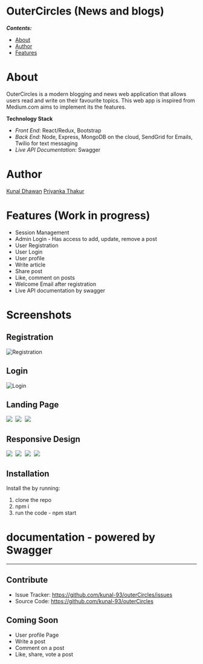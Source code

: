 OuterCircles (News and blogs)
=============================

**_Contents:_**
- [About](#about)
- [Author](#authors)
- [Features](#features)

# About

OuterCircles is a modern blogging and news web application that allows users read and write on their favourite topics. This web app is inspired from Medium.com aims to implement its the features.

**Technology Stack**
- *Front End*: React/Redux, Bootstrap
- *Back End*: Node, Express, MongoDB on the cloud, SendGrid for Emails, Twilio for text messaging
- *Live API Documentation*: Swagger

# Author

[Kunal Dhawan](https://github.com/kunal-93)
[Priyanka Thakur](https://github.com/pthakur17)

# Features (Work in progress)
- Session Management
- Admin Login - Has access to add, update, remove a post
- User Registration
- User Login
- User profile
- Write article
- Share post
- Like, comment on posts
- Welcome Email after registration
- Live API documentation by swagger

# Screenshots
## Registration
![Registration](./screenshots/signUp.png)

## Login
![Login](./screenshots/signIn.png)

## Landing Page
<kbd>
    <img src="./screenshots/home1.png" >
</kbd>
<kbd>
    <img src="./screenshots/home2.png" >
</kbd>
<kbd>
    <img src="./screenshots/home3.png" >
</kbd>

## Responsive Design
<kbd>
    <img src="./screenshots/mobile-home1.png" >
</kbd>
<kbd>
    <img src="./screenshots/mobile-home2.png" >
</kbd>
<kbd>
    <img src="./screenshots/mobile-home3.png" >
</kbd>
<kbd>
    <img src="./screenshots/mobile-home4.png" >
</kbd>

Installation
------------

Install the by running:
1. clone the repo
2. npm i
5. run the code - npm start

# documentation - powered by Swagger
----------

Contribute
----------

- Issue Tracker: https://github.com/kunal-93/outerCircles/issues
- Source Code: https://github.com/kunal-93/outerCircles

Coming Soon
----------

- User profile Page
- Write a post
- Comment on a post
- Like, share, vote a post